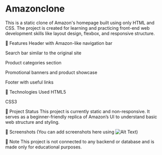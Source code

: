 # Amazonclone

This is a static clone of Amazon's homepage built using only HTML and CSS. The project is created for learning and practicing front-end web development skills like layout design, flexbox, and responsive structure.

🚀 Features
Header with Amazon-like navigation bar

Search bar similar to the original site

Product categories section

Promotional banners and product showcase

Footer with useful links

🧰 Technologies Used
HTML5

CSS3

📂 Project Status
This project is currently static and non-responsive. It serves as a beginner-friendly replica of Amazon’s UI to understand basic web structure and styling.

📸 Screenshots
(You can add screenshots here using ![Alt Text](image-link))

📌 Note
This project is not connected to any backend or database and is made only for educational purposes.
